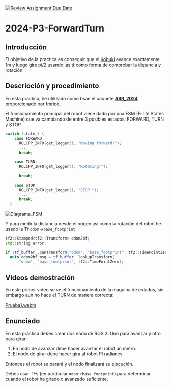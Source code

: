 [![Review Assignment Due Date](https://classroom.github.com/assets/deadline-readme-button-24ddc0f5d75046c5622901739e7c5dd533143b0c8e959d652212380cedb1ea36.svg)](https://classroom.github.com/a/uJohVe6m)
# 2024-P3-ForwardTurn
## Introducción
El objetivo de la practica es conseguir que el [Kobuki](http://kobuki.yujinrobot.com/about2/) avance exactamente 1m y luego gire pi/2 usando las tf como forma de comprobar la distancia y rotación

## Descrioción y procedimiento
En esta práctica, he utilizado como bsae el paquete [**ASR_2024**](https://github.com/Docencia-fmrico/ASR_2024) proporcionado por [fmrico](https://github.com/fmrico).  

El funcionamiento principal del robot viene dado por una FSM (Finite States Machine) que va cambiando de entre 3 posibles estados: FORWARD, TURN y STOP.
```cpp
switch (state_) {
    case FORWARD:
      RCLCPP_INFO(get_logger(), "Moving forward!");
      ...
      break;

    case TURN:
      RCLCPP_INFO(get_logger(), "Rotating!");
      ...
      break;

    case STOP:
      RCLCPP_INFO(get_logger(), "STOP!");
      ....
      break;
  }
```
![Diagrama_FSM](https://github.com/Docencia-fmrico/p3-forwardturn-jmartinm2021/assets/92941332/10f33708-1f11-4492-abcd-7083a98e1fa9)
  
Y para medir la distancia desde el origen así como la rotación del robot he usado la Tf `odom`->`base_footprint`  
```cpp
tf2::Stamped<tf2::Transform> odom2bf;
std::string error;

if (tf_buffer_.canTransform("odom", "base_footprint", tf2::TimePointZero, &error)) {
  auto odom2bf_msg = tf_buffer_.lookupTransform(
      "odom", "base_footprint", tf2::TimePointZero);
```
  
## Videos demostración
En este primer video se ve el funcionamiento de la maquina de estados, sin embargo aun no hace el TURN de manera correcta:

[Prueba1.webm](https://github.com/Docencia-fmrico/p3-forwardturn-jmartinm2021/assets/92941332/ea76c794-bc62-4223-8cbd-aef447d0f0dd)
  
## Enunciado

En esta práctica debes crear dos nodo de ROS 2: Uno para avanzar y otro para girar:

1. En nodo de avanzar debe hacer avanzar el robot un metro.
2. El nodo de girar debe hacer gira al robot PI radianes.

Entonces el robot se parará y el nodo finalizará su ejecución.

Debes usar TFs (en partícular `odom`->`base_footprint`) para determinar cuando el robot ha girado o avanzado suficiente.
